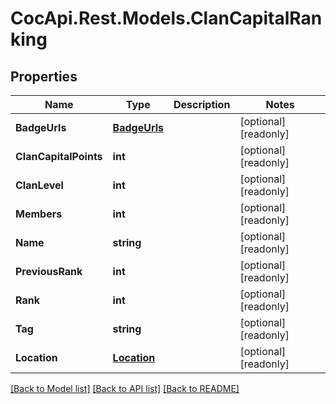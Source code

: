 # CocApi.Rest.Models.ClanCapitalRanking

## Properties

Name | Type | Description | Notes
------------ | ------------- | ------------- | -------------
**BadgeUrls** | [**BadgeUrls**](BadgeUrls.md) |  | [optional] [readonly] 
**ClanCapitalPoints** | **int** |  | [optional] [readonly] 
**ClanLevel** | **int** |  | [optional] [readonly] 
**Members** | **int** |  | [optional] [readonly] 
**Name** | **string** |  | [optional] [readonly] 
**PreviousRank** | **int** |  | [optional] [readonly] 
**Rank** | **int** |  | [optional] [readonly] 
**Tag** | **string** |  | [optional] [readonly] 
**Location** | [**Location**](Location.md) |  | [optional] [readonly] 

[[Back to Model list]](../../README.md#documentation-for-models) [[Back to API list]](../../README.md#documentation-for-api-endpoints) [[Back to README]](../../README.md)

